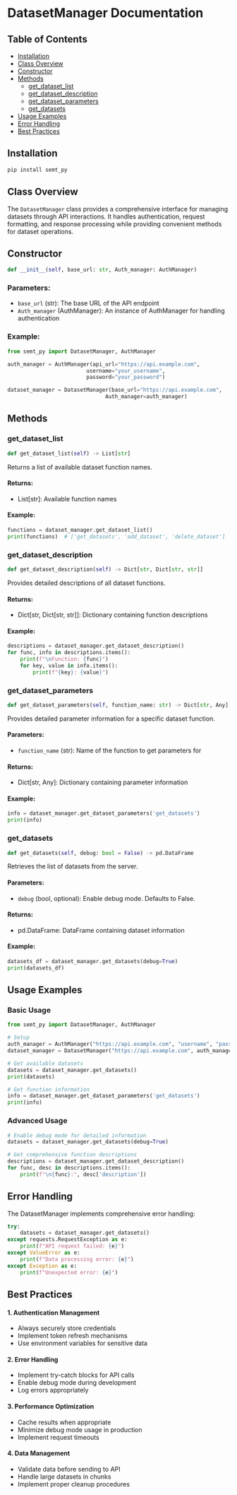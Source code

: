# DatasetManager Documentation

## Table of Contents
- [Installation](#installation)
- [Class Overview](#class-overview)
- [Constructor](#constructor)
- [Methods](#methods)
  - [get_dataset_list](#get_dataset_list)
  - [get_dataset_description](#get_dataset_description)
  - [get_dataset_parameters](#get_dataset_parameters)
  - [get_datasets](#get_datasets)
- [Usage Examples](#usage-examples)
- [Error Handling](#error-handling)
- [Best Practices](#best-practices)

## Installation

```python
pip install semt_py
```

## Class Overview

The `DatasetManager` class provides a comprehensive interface for managing datasets through API interactions. It handles authentication, request formatting, and response processing while providing convenient methods for dataset operations.

## Constructor

```python
def __init__(self, base_url: str, Auth_manager: AuthManager)
```

### Parameters:
- `base_url` (str): The base URL of the API endpoint
- `Auth_manager` (AuthManager): An instance of AuthManager for handling authentication

### Example:
```python
from semt_py import DatasetManager, AuthManager

auth_manager = AuthManager(api_url="https://api.example.com", 
                         username="your_username", 
                         password="your_password")

dataset_manager = DatasetManager(base_url="https://api.example.com", 
                               Auth_manager=auth_manager)
```

## Methods

### get_dataset_list

```python
def get_dataset_list(self) -> List[str]
```

Returns a list of available dataset function names.

#### Returns:
- List[str]: Available function names

#### Example:
```python
functions = dataset_manager.get_dataset_list()
print(functions)  # ['get_datasets', 'add_dataset', 'delete_dataset']
```

### get_dataset_description

```python
def get_dataset_description(self) -> Dict[str, Dict[str, str]]
```

Provides detailed descriptions of all dataset functions.

#### Returns:
- Dict[str, Dict[str, str]]: Dictionary containing function descriptions

#### Example:
```python
descriptions = dataset_manager.get_dataset_description()
for func, info in descriptions.items():
    print(f"\nFunction: {func}")
    for key, value in info.items():
        print(f"{key}: {value}")
```

### get_dataset_parameters

```python
def get_dataset_parameters(self, function_name: str) -> Dict[str, Any]
```

Provides detailed parameter information for a specific dataset function.

#### Parameters:
- `function_name` (str): Name of the function to get parameters for

#### Returns:
- Dict[str, Any]: Dictionary containing parameter information

#### Example:
```python
info = dataset_manager.get_dataset_parameters('get_datasets')
print(info)
```

### get_datasets

```python
def get_datasets(self, debug: bool = False) -> pd.DataFrame
```

Retrieves the list of datasets from the server.

#### Parameters:
- `debug` (bool, optional): Enable debug mode. Defaults to False.

#### Returns:
- pd.DataFrame: DataFrame containing dataset information

#### Example:
```python
datasets_df = dataset_manager.get_datasets(debug=True)
print(datasets_df)
```

## Usage Examples

### Basic Usage
```python
from semt_py import DatasetManager, AuthManager

# Setup
auth_manager = AuthManager("https://api.example.com", "username", "password")
dataset_manager = DatasetManager("https://api.example.com", auth_manager)

# Get available datasets
datasets = dataset_manager.get_datasets()
print(datasets)

# Get function information
info = dataset_manager.get_dataset_parameters('get_datasets')
print(info)
```

### Advanced Usage
```python
# Enable debug mode for detailed information
datasets = dataset_manager.get_datasets(debug=True)

# Get comprehensive function descriptions
descriptions = dataset_manager.get_dataset_description()
for func, desc in descriptions.items():
    print(f"\n{func}:", desc['description'])
```

## Error Handling

The DatasetManager implements comprehensive error handling:

```python
try:
    datasets = dataset_manager.get_datasets()
except requests.RequestException as e:
    print(f"API request failed: {e}")
except ValueError as e:
    print(f"Data processing error: {e}")
except Exception as e:
    print(f"Unexpected error: {e}")
```

## Best Practices

#### 1. **Authentication Management**
   - Always securely store credentials
   - Implement token refresh mechanisms
   - Use environment variables for sensitive data

#### 2. **Error Handling**
   - Implement try-catch blocks for API calls
   - Enable debug mode during development
   - Log errors appropriately

#### 3. **Performance Optimization**
   - Cache results when appropriate
   - Minimize debug mode usage in production
   - Implement request timeouts

#### 4. **Data Management**
   - Validate data before sending to API
   - Handle large datasets in chunks
   - Implement proper cleanup procedures
```
